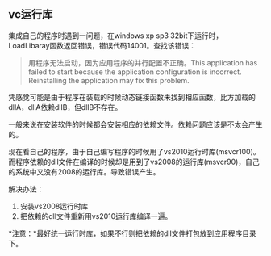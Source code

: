 ## vc运行库

集成自己的程序时遇到一问题，在windows xp sp3  32bit下运行时，LoadLibaray函数返回错误，错误代码14001。查找该错误：

>用程序无法启动，因为应用程序的并行配置不正确。This application has failed to start because the application configuration is incorrect. Reinstalling the application may fix this problem.

凭感觉可能是由于程序在装载的时候动态链接函数未找到相应函数，比方加载的dllA，dllA依赖dllB，但dllB不存在。

一般来说在安装软件的时候都会安装相应的依赖文件。依赖问题应该是不太会产生的。

现在看自己的程序，由于自己编写程序的时候用了vs2010运行时库(msvcr100)。而程序依赖的dll文件在编译的时候却是用到了vs2008的运行库(msvcr90)，自己的系统中又没有2008的运行库。导致错误产生。

解决办法：

1. 安装vs2008运行时库
2. 把依赖的dll文件重新用vs2010运行库编译一遍。


*注意：*最好统一运行时库，如果不行则把依赖的dll文件打包放到应用程序目录下。